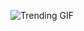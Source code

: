 
<!-- GIF_SECTION -->
![Trending GIF](https://media3.giphy.com/media/v1.Y2lkPThiYjIxNzcyYjFlZnZjZHZoaXlieHB4ZzcwbXltNmlnM2wycXNhaG4wMWU5OTdsOSZlcD12MV9naWZzX3NlYXJjaCZjdD1n/ENY5vJgJPEfG3Ym14H/giphy.gif)
<!-- END_GIF_SECTION -->
